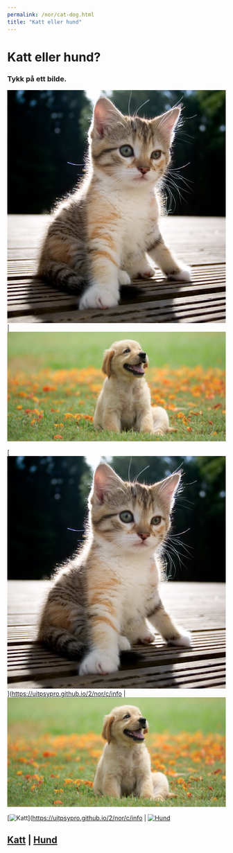 ```yaml
---
permalink: /nor/cat-dog.html
title: "Katt eller hund"
---
```


#  Katt eller hund?

### Tykk på ett bilde.

![Katt](https://raw.githubusercontent.com/uitpsypro/2/main/pic/cat.jpg) | ![Hund](https://raw.githubusercontent.com/uitpsypro/2/main/pic/dog.jpeg)
<br/>

[![Katt](https://raw.githubusercontent.com/uitpsypro/2/main/pic/cat.jpg)](https://uitpsypro.github.io/2/nor/c/info | [![Hund](https://raw.githubusercontent.com/uitpsypro/2/main/pic/dog.jpeg)](https://uitpsypro.github.io/2/nor/d/info)
<br/>

[![Katt](https://uitpsypro.github.io/2/pic/cat.jpg)](https://uitpsypro.github.io/2/nor/c/info | [![Hund](https://uitpsypro.github.io/2/pic/dog.jpeg)](https://uitpsypro.github.io/2/nor/d/info)
<br/>


## [Katt](https://uitpsypro.github.io/2/nor/c/info) | [Hund](https://uitpsypro.github.io/2/nor/d/info)



